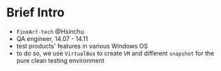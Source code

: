 # Brief Intro
- `FineArt-tech` @Hsinchu
- QA engineer, 14.07 - 14.11
- test products' features in various Windows OS
- to do so, we use `VirtualBox` to create `VM` and different `snapshot` for the pure clean testing environment
